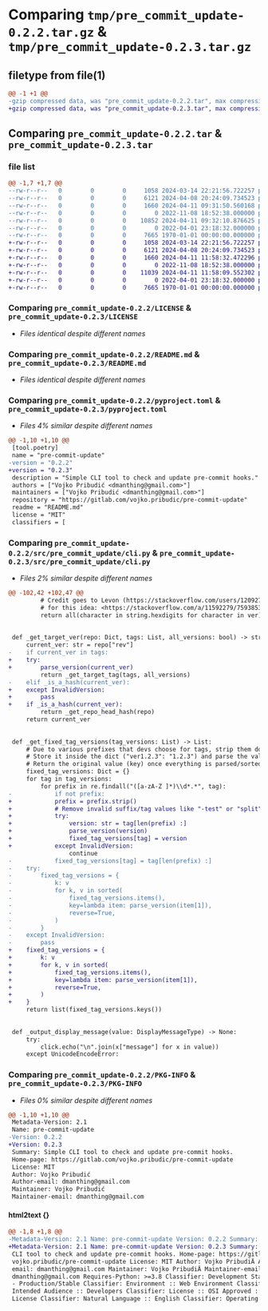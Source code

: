 # Comparing `tmp/pre_commit_update-0.2.2.tar.gz` & `tmp/pre_commit_update-0.2.3.tar.gz`

## filetype from file(1)

```diff
@@ -1 +1 @@
-gzip compressed data, was "pre_commit_update-0.2.2.tar", max compression
+gzip compressed data, was "pre_commit_update-0.2.3.tar", max compression
```

## Comparing `pre_commit_update-0.2.2.tar` & `pre_commit_update-0.2.3.tar`

### file list

```diff
@@ -1,7 +1,7 @@
--rw-r--r--   0        0        0     1058 2024-03-14 22:21:56.722257 pre_commit_update-0.2.2/LICENSE
--rw-r--r--   0        0        0     6121 2024-04-08 20:24:09.734523 pre_commit_update-0.2.2/README.md
--rw-r--r--   0        0        0     1660 2024-04-11 09:31:50.560168 pre_commit_update-0.2.2/pyproject.toml
--rw-r--r--   0        0        0        0 2022-11-08 18:52:38.000000 pre_commit_update-0.2.2/src/pre_commit_update/__init__.py
--rw-r--r--   0        0        0    10852 2024-04-11 09:32:10.876625 pre_commit_update-0.2.2/src/pre_commit_update/cli.py
--rw-r--r--   0        0        0        0 2022-04-01 23:18:32.000000 pre_commit_update-0.2.2/src/pre_commit_update/py.typed
--rw-r--r--   0        0        0     7665 1970-01-01 00:00:00.000000 pre_commit_update-0.2.2/PKG-INFO
+-rw-r--r--   0        0        0     1058 2024-03-14 22:21:56.722257 pre_commit_update-0.2.3/LICENSE
+-rw-r--r--   0        0        0     6121 2024-04-08 20:24:09.734523 pre_commit_update-0.2.3/README.md
+-rw-r--r--   0        0        0     1660 2024-04-11 11:58:32.472296 pre_commit_update-0.2.3/pyproject.toml
+-rw-r--r--   0        0        0        0 2022-11-08 18:52:38.000000 pre_commit_update-0.2.3/src/pre_commit_update/__init__.py
+-rw-r--r--   0        0        0    11039 2024-04-11 11:58:09.552302 pre_commit_update-0.2.3/src/pre_commit_update/cli.py
+-rw-r--r--   0        0        0        0 2022-04-01 23:18:32.000000 pre_commit_update-0.2.3/src/pre_commit_update/py.typed
+-rw-r--r--   0        0        0     7665 1970-01-01 00:00:00.000000 pre_commit_update-0.2.3/PKG-INFO
```

### Comparing `pre_commit_update-0.2.2/LICENSE` & `pre_commit_update-0.2.3/LICENSE`

 * *Files identical despite different names*

### Comparing `pre_commit_update-0.2.2/README.md` & `pre_commit_update-0.2.3/README.md`

 * *Files identical despite different names*

### Comparing `pre_commit_update-0.2.2/pyproject.toml` & `pre_commit_update-0.2.3/pyproject.toml`

 * *Files 4% similar despite different names*

```diff
@@ -1,10 +1,10 @@
 [tool.poetry]
 name = "pre-commit-update"
-version = "0.2.2"
+version = "0.2.3"
 description = "Simple CLI tool to check and update pre-commit hooks."
 authors = ["Vojko Pribudić <dmanthing@gmail.com>"]
 maintainers = ["Vojko Pribudić <dmanthing@gmail.com>"]
 repository = "https://gitlab.com/vojko.pribudic/pre-commit-update"
 readme = "README.md"
 license = "MIT"
 classifiers = [
```

### Comparing `pre_commit_update-0.2.2/src/pre_commit_update/cli.py` & `pre_commit_update-0.2.3/src/pre_commit_update/cli.py`

 * *Files 2% similar despite different names*

```diff
@@ -102,42 +102,47 @@
         # Credit goes to Levon (https://stackoverflow.com/users/1209279/levon)
         # for this idea: <https://stackoverflow.com/a/11592279/7593853>.
         return all(character in string.hexdigits for character in ver)
 
 
 def _get_target_ver(repo: Dict, tags: List, all_versions: bool) -> str:
     current_ver: str = repo["rev"]
-    if current_ver in tags:
+    try:
+        parse_version(current_ver)
         return _get_target_tag(tags, all_versions)
-    elif _is_a_hash(current_ver):
+    except InvalidVersion:
+        pass
+    if _is_a_hash(current_ver):
         return _get_repo_head_hash(repo)
     return current_ver
 
 
 def _get_fixed_tag_versions(tag_versions: List) -> List:
     # Due to various prefixes that devs choose for tags, strip them down to semantic version numbers only.
     # Store it inside the dict ("ver1.2.3": "1.2.3") and parse the value to get the correct sort.
     # Return the original value (key) once everything is parsed/sorted.
     fixed_tag_versions: Dict = {}
     for tag in tag_versions:
         for prefix in re.findall("([a-zA-Z ]*)\\d*.*", tag):
-            if not prefix:
+            prefix = prefix.strip()
+            # Remove invalid suffix/tag values like "-test" or "split"
+            try:
+                version: str = tag[len(prefix) :]
+                parse_version(version)
+                fixed_tag_versions[tag] = version
+            except InvalidVersion:
                 continue
-            fixed_tag_versions[tag] = tag[len(prefix) :]
-    try:
-        fixed_tag_versions = {
-            k: v
-            for k, v in sorted(
-                fixed_tag_versions.items(),
-                key=lambda item: parse_version(item[1]),
-                reverse=True,
-            )
-        }
-    except InvalidVersion:
-        pass
+    fixed_tag_versions = {
+        k: v
+        for k, v in sorted(
+            fixed_tag_versions.items(),
+            key=lambda item: parse_version(item[1]),
+            reverse=True,
+        )
+    }
     return list(fixed_tag_versions.keys())
 
 
 def _output_display_message(value: DisplayMessageType) -> None:
     try:
         click.echo("\n".join(x["message"] for x in value))
     except UnicodeEncodeError:
```

### Comparing `pre_commit_update-0.2.2/PKG-INFO` & `pre_commit_update-0.2.3/PKG-INFO`

 * *Files 0% similar despite different names*

```diff
@@ -1,10 +1,10 @@
 Metadata-Version: 2.1
 Name: pre-commit-update
-Version: 0.2.2
+Version: 0.2.3
 Summary: Simple CLI tool to check and update pre-commit hooks.
 Home-page: https://gitlab.com/vojko.pribudic/pre-commit-update
 License: MIT
 Author: Vojko Pribudić
 Author-email: dmanthing@gmail.com
 Maintainer: Vojko Pribudić
 Maintainer-email: dmanthing@gmail.com
```

#### html2text {}

```diff
@@ -1,8 +1,8 @@
-Metadata-Version: 2.1 Name: pre-commit-update Version: 0.2.2 Summary: Simple
+Metadata-Version: 2.1 Name: pre-commit-update Version: 0.2.3 Summary: Simple
 CLI tool to check and update pre-commit hooks. Home-page: https://gitlab.com/
 vojko.pribudic/pre-commit-update License: MIT Author: Vojko PribudiÄ Author-
 email: dmanthing@gmail.com Maintainer: Vojko PribudiÄ Maintainer-email:
 dmanthing@gmail.com Requires-Python: >=3.8 Classifier: Development Status :: 5
 - Production/Stable Classifier: Environment :: Web Environment Classifier:
 Intended Audience :: Developers Classifier: License :: OSI Approved :: MIT
 License Classifier: Natural Language :: English Classifier: Operating System ::
```

